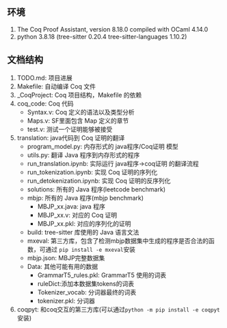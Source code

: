 ## 环境
1. The Coq Proof Assistant, version 8.18.0
   compiled with OCaml 4.14.0
2. python 3.8.18
   (tree-sitter                0.20.4
    tree-sitter-languages      1.10.2)
    
## 文档结构
1. TODO.md: 项目进展
2. Makefile: 自动编译 Coq 文件
3. _CoqProject: Coq 项目结构，Makefile 的依赖
4. coq_code: Coq 代码
   - Syntax.v: Coq 定义的语法以及类型分析
   - Maps.v: SF里面包含 Map 定义的章节
   - test.v: 测试一个证明能够被接受
5. translation: java代码到 Coq 证明的翻译
   - program_model.py: 内存形式的 java程序/Coq证明 模型
   - utils.py: 翻译 Java 程序到内存形式的程序
   - run_translation.ipynb: 实际运行 java程序->coq证明 的翻译流程
   - run_tokenization.ipynb: 实现 Coq 证明的序列化
   - run_detokenization.ipynb: 实现 Coq 证明的反序列化
   - solutions: 所有的 Java 程序(leetcode benchmark)
   - mbjp: 所有的 Java 程序(mbjp benchmark) 
     - MBJP_xx.java: java 程序
     - MBJP_xx.v: 对应的 Coq 证明
     - MBJP_xx.pkl: 对应的序列化的证明
   - build: tree-sitter 库使用的 Java 语言文法
   - mxeval: 第三方库，包含了检测mbjp数据集中生成的程序是否合法的函数，可通过 `pip install -e mxeval`安装
   - mbjp.json: MBJP完整数据集
   - Data: 其他可能有用的数据
     - GrammarT5_rules.pkl: GrammarT5 使用的词表
     - ruleDict:添加本数据集tokens的词表
     - Tokenizer_vocab: 分词器最终的词表
     - tokenizer.pkl: 分词器
6. coqpyt: 和coq交互的第三方库(可以通过`python -m pip install -e coqpyt`安装)